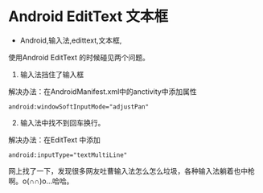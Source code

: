 # Android EditText 文本框
- Android,输入法,edittext,文本框,


使用Android EditText 的时候碰见两个问题。


1. 输入法挡住了输入框

解决办法：在AndroidManifest.xml中的anctivity中添加属性  

    android:windowSoftInputMode="adjustPan"

2. 输入法中找不到回车换行。

解决办法：在EditText 中添加 

    android:inputType="textMultiLine"

网上找了一下，发现很多网友吐曹输入法怎么怎么垃圾，各种输入法躺着也中枪啊。o(∩∩)o...哈哈。

